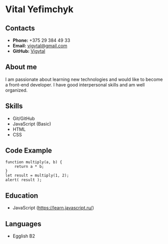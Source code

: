 # **Vital Yefimchyk**
## **Contacts**
* **Phone:** +375 29 384 49 33
* **Email:** vigytal@gmail.com
* **GitHub:** [Vigytal](https://github.com/Vigytal)
## **About me** 
I am passionate about learning new technologies and would like to become a front-end developer. I have good interpersonal skills and am well organized.
## **Skills**
* Git/GitHub
* JavaScript (Basic)
* HTML
* CSS
## **Code Example**
```
function multiply(a, b) {
    return a * b;
}
let result = multiply(1, 2);
alert( result );
```
## **Education**
* JavaScript (https://learn.javascript.ru/)
## **Languages**
* Egglish B2